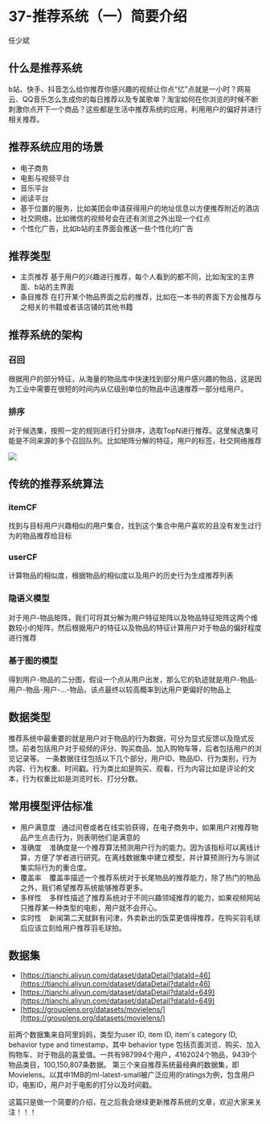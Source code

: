 # 37-推荐系统（一）简要介绍

任少斌
## 什么是推荐系统
b站、快手、抖音怎么给你推荐你感兴趣的视频让你点“亿”点就是一小时？网易云、QQ音乐怎么生成你的每日推荐以及专属歌单？淘宝如何在你浏览的时候不断刺激你点开下一个商品？这些都是生活中推荐系统的应用，利用用户的偏好并进行相关推荐。


## 推荐系统应用的场景

- 电子商务
- 电影与视频平台
- 音乐平台
- 阅读平台
- 基于位置的服务，比如美团会申请获得用户的地址信息以方便推荐附近的酒店
- 社交网络，比如微信的视频号会在还有浏览之外出现一个红点
- 个性化广告，比如b站的主界面会推送一些个性化的广告



## 推荐类型

- 主页推荐
基于用户的兴趣进行推荐，每个人看到的都不同，比如淘宝的主界面、b站的主界面
- 条目推荐
在打开某个物品界面之后的推荐，比如在一本书的界面下方会推荐与之相关的书籍或者该店铺的其他书籍



## 推荐系统的架构
### 召回
根据用户的部分特征，从海量的物品库中快速找到部分用户感兴趣的物品，这是因为工业中需要在很短的时间内从亿级别单位的物品中迅速推荐一部分给用户。
### 排序
对于候选集，按照一定的规则进行打分排序，选取TopN进行推荐。这里候选集可能是不同来源的多个召回队列。比如矩阵分解的特征，用户的标签，社交网络推荐


![](https://i.loli.net/2020/07/27/x6DvtgusEkpWPQS.png#align=left&display=inline&height=457&margin=%5Bobject%20Object%5D&originHeight=457&originWidth=786&status=done&style=none&width=786)


## 传统的推荐系统算法
### itemCF
找到与目标用户兴趣相似的用户集合，找到这个集合中用户喜欢的且没有发生过行为的物品推荐给目标
### userCF
计算物品的相似度，根据物品的相似度以及用户的历史行为生成推荐列表
### 隐语义模型
对于用户-物品矩阵，我们可将其分解为用户特征矩阵以及物品特征矩阵这两个维数较小的矩阵，然后根据用户的特征以及物品的特征计算用户对于物品的偏好程度进行推荐
### 基于图的模型
得到用户-物品的二分图，假设一个点从用户出发，那么它的轨迹就是用户-物品-用户-物品-用户-...-物品，该点最终以较高概率到达用户更偏好的物品上


## 数据类型
推荐系统中最重要的就是用户对于物品的行为数据，可分为显式反馈以及隐式反馈。前者包括用户对于视频的评分、购买商品、加入购物车等，后者包括用户的浏览记录等。
一条数据往往包括以下几个部分，用户ID、物品ID、行为类别，行为内容、行为权重、时间戳。行为类比如是购买、观看，行为内容比如是评论的文本，行为权重比如是浏览时长、打分分数。


## 常用模型评估标准

- 用户满意度   通过问卷或者在线实验获得，在电子商务中，如果用户对推荐物品产生点击行为，则表明他们是满意的
- 准确度    准确度是一个推荐算法预测用户行为的能力。因为该指标可以离线计算，方便了学者进行研究。在离线数据集中建立模型，并计算预测行为与测试集实际行为的重合度。
- 覆盖率    覆盖率描述一个推荐系统对于长尾物品的推荐能力，除了热门的物品之外，我们希望推荐系统能够推荐更多。
- 多样性    多样性描述了推荐系统对于不同兴趣领域推荐的能力，如果视频网站只推荐某一种类型的电影，用户就不会开心。
- 实时性    新闻第二天就鲜有问津，外卖新出的饭菜更值得推荐，在购买羽毛球后应该立刻给用户推荐羽毛球拍。



## 数据集

- [https://tianchi.aliyun.com/dataset/dataDetail?dataId=46](https://tianchi.aliyun.com/dataset/dataDetail?dataId=46)
- [https://tianchi.aliyun.com/dataset/dataDetail?dataId=649](https://tianchi.aliyun.com/dataset/dataDetail?dataId=649)
- [https://grouplens.org/datasets/movielens/](https://grouplens.org/datasets/movielens/)

前两个数据集来自阿里妈妈，类型为user ID, item ID, item's category ID, behavior type and timestamp，其中 behavior type 包括页面浏览、购买、加入购物车、对于物品的喜爱值。一共有987994个用户，4162024个物品，9439个物品类目，100,150,807条数据。
第三个来自推荐系统最经典的数据集，即Movielens。以其中1MB的ml-latest-small被广泛应用的ratings为例，包含用户ID，电影ID，用户对于电影的打分以及时间戳。


这篇只是做一个简要的介绍，在之后我会继续更新推荐系统的文章，欢迎大家来关注！！！
